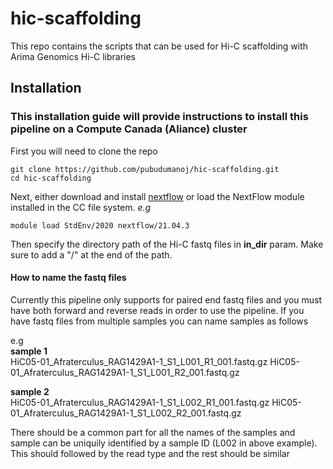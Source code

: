 # hic-scaffolding
This repo contains the scripts that can be used for Hi-C scaffolding with Arima Genomics Hi-C libraries 

## Installation

### This installation guide will provide instructions to install this pipeline on a Compute Canada (Aliance) cluster

First you will need to clone the repo
```
git clone https://github.com/pubudumanoj/hic-scaffolding.git
cd hic-scaffolding
```

Next, either download and install [nextflow](https://www.nextflow.io/docs/latest/getstarted.html) or load the NextFlow module installed in the CC file system.
_e.g_ 
```
module load StdEnv/2020 nextflow/21.04.3
```
Then specify the directory path of the Hi-C fastq files in **in_dir** param. Make sure to add a "/" at the end of the path.

#### How to name the fastq files

Currently this pipeline only supports for paired end fastq files and you must have both forward and reverse reads in order to use the pipeline. If you have fastq files from multiple samples you can name samples as follows

e.g <br />
**sample 1** <br />
HiC05-01_Afraterculus_RAG1429A1-1_S1_L001_R1_001.fastq.gz
HiC05-01_Afraterculus_RAG1429A1-1_S1_L001_R2_001.fastq.gz

**sample 2** <br />
HiC05-01_Afraterculus_RAG1429A1-1_S1_L002_R1_001.fastq.gz
HiC05-01_Afraterculus_RAG1429A1-1_S1_L002_R2_001.fastq.gz

There should be a common part for all the names of the samples and sample can be uniquily identified by a sample ID (L002 in above example). This should followed by the read type and the rest should be similar

